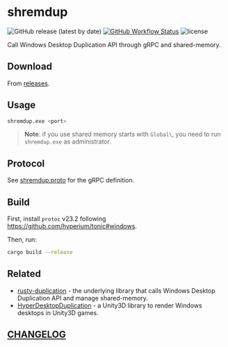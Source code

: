 # shremdup

![GitHub release (latest by date)](https://img.shields.io/github/v/release/DiscreteTom/shremdup?style=flat-square)
[![GitHub Workflow Status](https://img.shields.io/github/actions/workflow/status/DiscreteTom/shremdup/build.yml?style=flat-square)](https://github.com/DiscreteTom/shremdup/actions/workflows/build.yml)
![license](https://img.shields.io/github/license/DiscreteTom/shremdup?style=flat-square)

Call Windows Desktop Duplication API through gRPC and shared-memory.

## Download

From [releases](https://github.com/DiscreteTom/shremdup/releases).

## Usage

```sh
shremdup.exe <port>
```

> **Note**: if you use shared memory starts with `Global\`, you need to run `shremdup.exe` as administrator.

## Protocol

See [shremdup.proto](https://github.com/DiscreteTom/shremdup/blob/main/proto/shremdup.proto) for the gRPC definition.

## Build

First, install `protoc` v23.2 following https://github.com/hyperium/tonic#windows.

Then, run:

```bash
cargo build --release
```

## Related

- [rusty-duplication](https://github.com/DiscreteTom/rusty-duplication) - the underlying library that calls Windows Desktop Duplication API and manage shared-memory.
- [HyperDesktopDuplication](https://github.com/DiscreteTom/HyperDesktopDuplication) - a Unity3D library to render Windows desktops in Unity3D games.

## [CHANGELOG](https://github.com/DiscreteTom/shremdup/blob/main/CHANGELOG.md)
